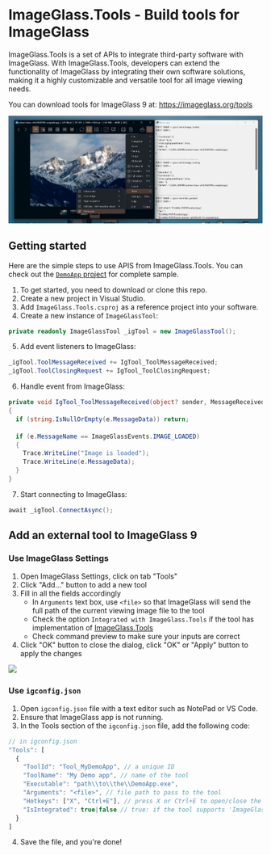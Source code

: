 # ImageGlass.Tools - Build tools for ImageGlass
ImageGlass.Tools is a set of APIs to integrate third-party software with ImageGlass.
With ImageGlass.Tools, developers can extend the functionality of ImageGlass by integrating their own software solutions, making it a highly customizable and versatile tool for all image viewing needs.

You can download tools for ImageGlass 9 at: https://imageglass.org/tools

![ImageGlass.Tools](https://raw.githubusercontent.com/ImageGlass/ImageGlass.Tools/main/demo.jpg)

## Getting started
Here are the simple steps to use APIS from ImageGlass.Tools. You can check out the [`DemoApp` project](https://github.com/ImageGlass/ImageGlass.Tools/tree/main/Source/DemoApp) for complete sample.

1. To get started, you need to download or clone this repo.
2. Create a new project in Visual Studio.
3. Add `ImageGlass.Tools.csproj` as a reference project into your software.
4. Create a new instance of `ImageGlassTool`:
```cs
private readonly ImageGlassTool _igTool = new ImageGlassTool();
```

5. Add event listeners to ImageGlass:
```cs
_igTool.ToolMessageReceived += IgTool_ToolMessageReceived;
_igTool.ToolClosingRequest += IgTool_ToolClosingRequest;
```

6. Handle event from ImageGlass:
```cs
private void IgTool_ToolMessageReceived(object? sender, MessageReceivedEventArgs e)
{
  if (string.IsNullOrEmpty(e.MessageData)) return;

  if (e.MessageName == ImageGlassEvents.IMAGE_LOADED)
  {
    Trace.WriteLine("Image is loaded");
    Trace.WriteLine(e.MessageData);
  }
}
```

7. Start connecting to ImageGlass:
```cs
await _igTool.ConnectAsync();
```

## Add an external tool to ImageGlass 9
### Use ImageGlass Settings
1. Open ImageGlass Settings, click on tab "Tools"
2. Click "Add..." button to add a new tool
3. Fill in all the fields accordingly
    - In `Arguments` text box, use `<file>` so that ImageGlass will send the full path of the current viewing image file to the tool
    - Check the option `Integrated with ImageGlass.Tools` if the tool has implementation of [ImageGlass.Tools](https://github.com/ImageGlass/ImageGlass.Tools)
    - Check command preview to make sure your inputs are correct
4. Click "OK" button to close the dialog, click "OK" or "Apply" button to apply the changes
<img width="600" src="https://github.com/ImageGlass/ImageGlass.Tools/assets/3154213/2c52adf2-63cd-495f-8f09-de606ab54893" />


### Use `igconfig.json`
1. Open `igconfig.json` file with a text editor such as NotePad or VS Code.
2. Ensure that ImageGlass app is not running.
3. In the Tools section of the `igconfig.json` file, add the following code:
```js
// in igconfig.json
"Tools": [
  {
    "ToolId": "Tool_MyDemoApp", // a unique ID
    "ToolName": "My Demo app", // name of the tool
    "Executable": "path\\to\\the\\DemoApp.exe",
    "Arguments": "<file>", // file path to pass to the tool
    "Hotkeys": ["X", "Ctrl+E"], // press X or Ctrl+E to open/close the tool
    "IsIntegrated": true|false // true: if the tool supports 'ImageGlass.Tools'
  }
]
```
4. Save the file, and you're done!

